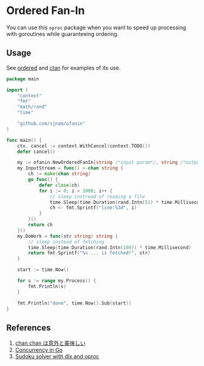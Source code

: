 # Ordered Fan-In
You can use this `oproc` package when you want to speed up processing with goroutines
while guaranteeing ordering.

## Usage
See [ordered](./examples/ordered) and [ctan](./examples/ctan) for examples of its use.
````go
package main

import (
	"context"
	"fmt"
	"math/rand"
	"time"

	"github.com/sjnam/ofanin"
)

func main() {
	ctx, cancel := context.WithCancel(context.TODO())
	defer cancel()

	my := ofanin.NewOrderedFanIn[string /*input param*/, string /*output param*/](ctx)
	my.InputStream = func() <-chan string {
		ch := make(chan string)
		go func() {
			defer close(ch)
			for i := 0; i < 1000; i++ {
				// sleep instread of reading a file
				time.Sleep(time.Duration(rand.Intn(5)) * time.Millisecond)
				ch <- fmt.Sprintf("line:%3d", i)
			}
		}()
		return ch
	}()
	my.DoWork = func(str string) string {
		// sleep instead of fetching
		time.Sleep(time.Duration(rand.Intn(100)) * time.Millisecond)
		return fmt.Sprintf("%s ... is fetched!", str)
	}

	start := time.Now()

	for s := range my.Process() {
		fmt.Println(s)
	}

	fmt.Println("done", time.Now().Sub(start))
}
````

## References
1. [chan chan は意外と美味しい](https://qiita.com/hogedigo/items/15af273176599307a2b2)
1. [Concurrency in Go](https://www.oreilly.com/library/view/concurrency-in-go/9781491941294/)
1. [Sudoku solver with dlx and oproc](https://github.com/sjnam/dlx/tree/main/examples/sudoku)

